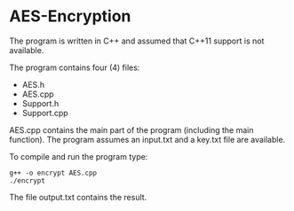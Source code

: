 # AES-Encryption
The program is written in C++ and assumed that C++11 support is not available.

The program contains four (4) files:

- AES.h
- AES.cpp
- Support.h
- Support.cpp

AES.cpp contains the main part of the program (including the main function). The program assumes an input.txt and a key.txt file are available.

To compile and run the program type:

	g++ -o encrypt AES.cpp
	./encrypt

The file output.txt contains the result.
